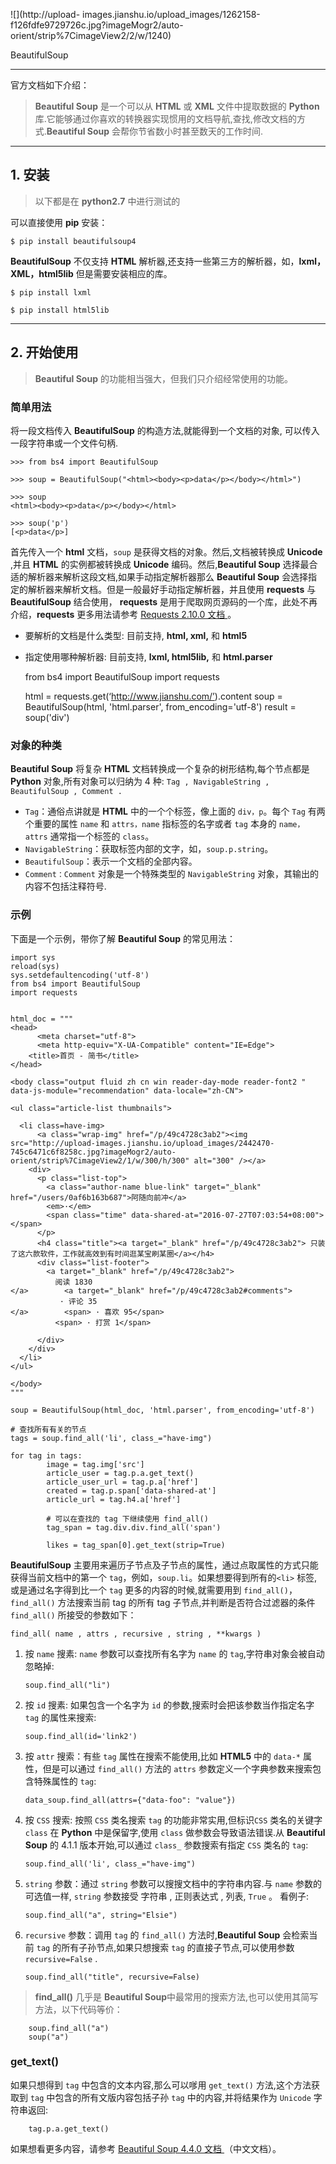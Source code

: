 ![](http://upload-
images.jianshu.io/upload_images/1262158-f126fdfe9729726c.jpg?imageMogr2/auto-
orient/strip%7CimageView2/2/w/1240)  

BeautifulSoup

* * *

官方文档如下介绍：

> **Beautiful Soup** 是一个可以从 **HTML** 或 **XML** 文件中提取数据的 **Python**
库.它能够通过你喜欢的转换器实现惯用的文档导航,查找,修改文档的方式.**Beautiful Soup** 会帮你节省数小时甚至数天的工作时间.

* * *

## 1\. 安装

> 以下都是在 **python2.7** 中进行测试的

可以直接使用 **pip** 安装：

    
    
    $ pip install beautifulsoup4

**BeautifulSoup** 不仅支持 **HTML** 解析器,还支持一些第三方的解析器，如，**lxml，XML，html5lib** 但是需要安装相应的库。
    
    
    $ pip install lxml
    
    $ pip install html5lib

* * *

## 2\. 开始使用

> **Beautiful Soup** 的功能相当强大，但我们只介绍经常使用的功能。

### 简单用法

将一段文档传入 **BeautifulSoup** 的构造方法,就能得到一个文档的对象, 可以传入一段字符串或一个文件句柄.

    
    
    >>> from bs4 import BeautifulSoup
    
    >>> soup = BeautifulSoup("<html><body><p>data</p></body></html>")
    
    >>> soup
    <html><body><p>data</p></body></html>
    
    >>> soup('p')
    [<p>data</p>]

首先传入一个 **html** 文档，`soup` 是获得文档的对象。然后,文档被转换成 **Unicode** ,并且 **HTML** 的实例都被转换成
**Unicode** 编码。然后,**Beautiful Soup** 选择最合适的解析器来解析这段文档,如果手动指定解析器那么 **Beautiful
Soup** 会选择指定的解析器来解析文档。但是一般最好手动指定解析器，并且使用 **requests** 与 **BeautifulSoup**
结合使用， **requests** 是用于爬取网页源码的一个库，此处不再介绍，**requests** 更多用法请参考 [ Requests 2.10.0
文档 ](http://docs.python-requests.org/zh_CN/latest/user/quickstart.html)。

  * 要解析的文档是什么类型: 目前支持, **html, xml,** 和 **html5**
  * 指定使用哪种解析器: 目前支持, **lxml, html5lib,** 和 **html.parser**
    
    
    from bs4 import BeautifulSoup
    import requests
    
    html = requests.get(‘http://www.jianshu.com/’).content
    soup = BeautifulSoup(html, 'html.parser', from_encoding='utf-8')
    result = soup('div')

### 对象的种类

**Beautiful Soup** 将复杂 **HTML** 文档转换成一个复杂的树形结构,每个节点都是 **Python** 对象,所有对象可以归纳为 4 种: `Tag , NavigableString , BeautifulSoup , Comment .`

  * `Tag`：通俗点讲就是 **HTML** 中的一个个标签，像上面的 `div，p`。每个 `Tag` 有两个重要的属性 `name` 和 `attrs，name` 指标签的名字或者 `tag` 本身的 `name，attrs` 通常指一个标签的 `class`。
  * `NavigableString`：获取标签内部的文字，如，`soup.p.string`。
  * `BeautifulSoup`：表示一个文档的全部内容。
  * `Comment：Comment` 对象是一个特殊类型的 `NavigableString` 对象，其输出的内容不包括注释符号.

### 示例

下面是一个示例，带你了解 **Beautiful Soup** 的常见用法：

    
    
    import sys
    reload(sys)
    sys.setdefaultencoding('utf-8')
    from bs4 import BeautifulSoup
    import requests
    
    
    html_doc = """
    <head>
          <meta charset="utf-8">
          <meta http-equiv="X-UA-Compatible" content="IE=Edge">
        <title>首页 - 简书</title>
    </head>
    
    <body class="output fluid zh cn win reader-day-mode reader-font2 " data-js-module="recommendation" data-locale="zh-CN">
    
    <ul class="article-list thumbnails">
    
      <li class=have-img>
          <a class="wrap-img" href="/p/49c4728c3ab2"><img src="http://upload-images.jianshu.io/upload_images/2442470-745c6471c6f8258c.jpg?imageMogr2/auto-orient/strip%7CimageView2/1/w/300/h/300" alt="300" /></a>
        <div>
          <p class="list-top">
            <a class="author-name blue-link" target="_blank" href="/users/0af6b163b687">阿随向前冲</a>
            <em>·</em>
            <span class="time" data-shared-at="2016-07-27T07:03:54+08:00"></span>
          </p>
          <h4 class="title"><a target="_blank" href="/p/49c4728c3ab2"> 只装了这六款软件，工作就高效到有时间逛某宝刷某圈</a></h4>
          <div class="list-footer">
            <a target="_blank" href="/p/49c4728c3ab2">
              阅读 1830
    </a>        <a target="_blank" href="/p/49c4728c3ab2#comments">
               · 评论 35
    </a>        <span> · 喜欢 95</span>
              <span> · 打赏 1</span>
    
          </div>
        </div>
      </li>
    </ul>
    
    </body>
    """
    
    soup = BeautifulSoup(html_doc, 'html.parser', from_encoding='utf-8')
    
    # 查找所有有关的节点
    tags = soup.find_all('li', class_="have-img")
    
    for tag in tags:
            image = tag.img['src']
            article_user = tag.p.a.get_text()
            article_user_url = tag.p.a['href']
            created = tag.p.span['data-shared-at']
            article_url = tag.h4.a['href']
    
            # 可以在查找的 tag 下继续使用 find_all()
            tag_span = tag.div.div.find_all('span')
    
            likes = tag_span[0].get_text(strip=True)

**BeautifulSoup** 主要用来遍历子节点及子节点的属性，通过点取属性的方式只能获得当前文档中的第一个 `tag`，例如，`soup.li`。如果想要得到所有的`<li>` 标签,或是通过名字得到比一个 `tag` 更多的内容的时候,就需要用到 `find_all()`，`find_all()` 方法搜索当前 tag 的所有 tag 子节点,并判断是否符合过滤器的条件`find_all()` 所接受的参数如下：
    
    
    find_all( name , attrs , recursive , string , **kwargs )

  1. 按 `name` 搜素: `name` 参数可以查找所有名字为 `name` 的 `tag`,字符串对象会被自动忽略掉:
    
         soup.find_all("li")

  2. 按 `id` 搜素: 如果包含一个名字为 `id` 的参数,搜索时会把该参数当作指定名字 `tag` 的属性来搜索:
    
         soup.find_all(id='link2')

  3. 按 `attr` 搜索：有些 `tag` 属性在搜索不能使用,比如 **HTML5** 中的 `data-*` 属性，但是可以通过 `find_all()` 方法的 `attrs` 参数定义一个字典参数来搜索包含特殊属性的 `tag`:
    
         data_soup.find_all(attrs={"data-foo": "value"})

  4. 按 `CSS` 搜索: 按照 `CSS` 类名搜索 `tag` 的功能非常实用,但标识`CSS` 类名的关键字 `class` 在 **Python** 中是保留字,使用 `class` 做参数会导致语法错误.从 **Beautiful Soup** 的 4.1.1 版本开始,可以通过 `class_` 参数搜索有指定 `CSS` 类名的 `tag`:
    
         soup.find_all('li', class_="have-img")

  5. `string` 参数：通过 `string` 参数可以搜搜文档中的字符串内容.与 `name` 参数的可选值一样, `string` 参数接受 字符串 , 正则表达式 , 列表, `True` 。 看例子:
    
         soup.find_all("a", string="Elsie")

  6. `recursive` 参数：调用 `tag` 的 `find_all()` 方法时,**Beautiful Soup** 会检索当前 `tag` 的所有子孙节点,如果只想搜索 `tag` 的直接子节点,可以使用参数 `recursive=False` .
    
         soup.find_all("title", recursive=False)

> **find_all()** 几乎是 **Beautiful Soup**中最常用的搜索方法,也可以使用其简写方法，以下代码等价：

    
    
        soup.find_all("a")
        soup("a")

### get_text()

如果只想得到 `tag` 中包含的文本内容,那么可以嗲用 `get_text()` 方法,这个方法获取到 `tag` 中包含的所有文版内容包括子孙
`tag` 中的内容,并将结果作为 `Unicode` 字符串返回:

    
    
        tag.p.a.get_text()

如果想看更多内容，请参考 [ Beautiful Soup 4.4.0 文档
](http://beautifulsoup.readthedocs.io/zh_CN/latest/#id18)（中文文档）。

